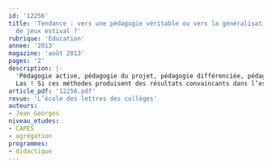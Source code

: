 ```yaml
---
id: '12256'
title: 'Tendance : vers une pédagogie véritable ou vers la généralisation du cahier
  de jeux estival ?'
rubrique: 'Éducation'
annee: '2013'
magazine: 'août 2013'
pages: '2'
description: |-
  'Pédagogie active, pédagogie du projet, pédagogie différenciée, pédagogie de la découverte, la recherche théorique n’a pas manqué ces dernières décennies de fournir de nouveaux modèles d’apprentissage aussi stimulants que novateurs.
  Las ! Si ces méthodes produisent des résultats convaincants dans l’espace limité de leurs expérimentations, elles se dénaturent et se caricaturent fréquemment lorsqu’elles sont transposées dans l’enseignement secondaire…'
article_pdf: '12256.pdf'
revue: 'L’école des lettres des collèges'
auteurs:
- Jean Georges
niveau_etudes:
- CAPES
- agrégation
programmes:
- didactique
---
```

